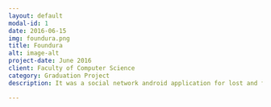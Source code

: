 ```yaml
---
layout: default
modal-id: 1
date: 2016-06-15
img: foundura.png
title: Foundura
alt: image-alt
project-date: June 2016
client: Faculty of Computer Science
category: Graduation Project
description: It was a social network android application for lost and found things like (bags, electronic devices, children )<br> <a href="https://goo.gl/ojBNpY/">Foundura APk </a>.

---
```

